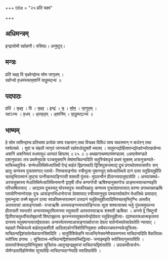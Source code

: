 +++
title = "२५ प्रति चक्ष्व"

+++
## अधिमन्त्रम्
इन्द्रासोमौ रक्षोहणौ। वसिष्ठः। अनुष्टुप्।

## मन्त्रः
प्रति॑ चक्ष्व॒ वि च॒क्ष्वेन्द्र॑श्च सोम जागृतम् ।  
रक्षो॑भ्यो व॒धम॑स्यतम॒शनिं॑ यातु॒मद्भ्यः॑ ॥

## पदपाठः
प्रति॑ । च॒क्ष्व॒ । वि । च॒क्ष्व॒ । इन्द्रः॑ । च॒ । सो॒म॒ । जा॒गृ॒त॒म् ।  
रक्षः॑ऽभ्यः । व॒धम् । अ॒स्य॒त॒म् । अ॒शनि॑म् । या॒तु॒मत्ऽभ्यः॑ ॥

## भाष्यम्
हे सोम त्वमिन्द्रश्च प्रतिचश्व प्रत्येकं पश्य राक्षसान् तथा विचक्ष्व विविधं पश्य यथास्मान् न बाधेरन् तथा पश्येत्यर्थः । युवां च संहतौ जागृतं जागरूकौ रक्षोवधोद्युक्तौ भवतम् । यातुमभ्द्योहिंसावभ्द्योरक्षोभ्योराक्षसेभ्यः अशनिं अशनिरूपं वधमायुधं अस्यतं क्षिपतम् ॥ २५ ॥ ॥ अथप्रागाथमष्टमंमण्डलम् ॥अष्टमेमण्डले दशानुवाकाः तत्र प्रथमेनुवाके पञ्चसूक्तानि तेषांमाचिदन्यदिति चतुस्त्रिंशदृचं प्रथमं सूक्तम् अत्रानुक्रम्यते-माचिच्चतुस्त्रिं- शन्मेधातिथिमेध्यातिथी ऎन्द्रं बार्हतं द्विप्रगाथादि द्वित्रिष्टुबन्तमाद्यं द्वृचं प्रगाथोपश्यत्सघौरः सन् भ्रातुः कण्वस्य पुत्रतामगात् प्लायो- गिश्चासङ्गोयः स्त्रीभूत्वा पुमानभूत् समेध्यातिथये दानं दत्वा स्तुहिस्तुहीति चतसृभिरात्मानं तुष्टाव पत्नीचास्याङ्गिरसी शश्वती पुंस्त्व- मुपलभ्यैनं प्रीतान्त्ययातुष्टावेति । अस्यायमर्थः-अरयसूक्तस्य मेधातिथिमेध्यातिथिनामानौ द्वावृषी तौच कण्वगोत्रौ ऋषिश्चानुक्तगोत्रः प्राङ्मत्स्यात्काण्वइति परिभाषितत्वात् । आद्यस्य द्वृचस्यतु घोरस्यपुत्रः स्वकीयभ्रातुः कण्वस्व पुत्रतांप्राप्तत्वात् काण्वः प्रगाथाख्यऋषिः प्लायोगिनाम्नोराज्ञः पुत्रः आसङ्गाभिधानोराजा देवशापात् स्त्रीत्वमनुभूय पश्चात्तपोबलेन मेधातिथेः प्रसादात् पुमान्भूत्वा तस्मै बहुधनं दत्त्वा स्वकीयमन्तरात्मानं दत्तदानं स्तुहिस्तुहीत्यादिभिश्चतसृभिरृग्भिः अस्तौत् अतस्तासां आसङ्गाख्यो- राजाऋषिः अस्यसङ्गस्यभार्याङ्गिरसः सुता शश्वत्याख्या भर्तुः पुंस्त्वमुपलभ्य प्रीतासती स्वभर्तारं अन्वस्यस्थूरमित्यनया स्तुतवती अतस्तस्याऋचः शश्वती ऋषिका । अन्त्ये द्वे त्रिष्टुभौ द्वितीयाचतुर्थ्यौसतोबृहत्यौ शिष्टाबृहत्यः कृत्स्नस्यसूक्तस्येन्द्रोदेवता स्तुहिस्तुहीत्या- द्याश्चतस्रआत्मकृतस्य दानस्य स्तूयमानत्वात्तद्देवताकाः अन्वस्येत्यस्याआसङ्गाख्योराजा देवता यातेनोच्यतेसादेवतेति न्यायात् । महाव्रते निष्केवल्ये बार्हततृचाशीतौ आदितएकोनत्रिंशोविनियुक्ताः तथैवपञ्चमारण्यकेसूत्रितम्-माचिदन्यद्विशंसतेत्येकयानत्रिंशदिति । चातुर्विशिकेहनि माध्यन्दिनेसवनेमैत्रावरुणस्य माचिदन्यदिति वैकल्पिकः स्तोत्रियः प्रगाथः । सूत्रितञ्च-माचिदन्यद्विशंसतयच्चिद्धित्वा- जनाइमइति स्तोत्रियानुरूपाविति । ग्रावस्तोत्रेप्याद्याविनियुक्ता सूत्रितंच-आतूनइन्द्रक्षुमन्तं माचिदन्यद्विशंसतेति । उपाकर्मोत्सर्जन- योर्मण्डलादिहोमेप्येषा सूत्र्यतेहि-माचिदन्यदाग्नेयाहि स्वादिष्ठयेति ।